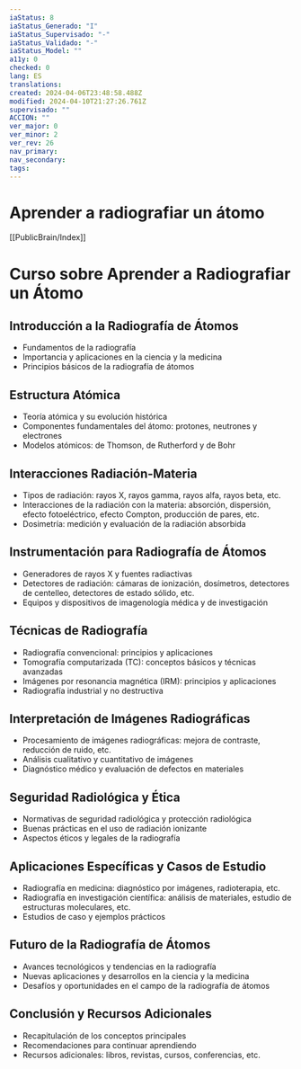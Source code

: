 ```yaml
---
iaStatus: 8
iaStatus_Generado: "I"
iaStatus_Supervisado: "-"
iaStatus_Validado: "-"
iaStatus_Model: ""
a11y: 0
checked: 0
lang: ES
translations: 
created: 2024-04-06T23:48:58.488Z
modified: 2024-04-10T21:27:26.761Z
supervisado: ""
ACCION: ""
ver_major: 0
ver_minor: 2
ver_rev: 26
nav_primary: 
nav_secondary: 
tags:
---
```

# Aprender a radiografiar un átomo

[[PublicBrain/Index]]

# Curso sobre Aprender a Radiografiar un Átomo

## Introducción a la Radiografía de Átomos
- Fundamentos de la radiografía
- Importancia y aplicaciones en la ciencia y la medicina
- Principios básicos de la radiografía de átomos

## Estructura Atómica
- Teoría atómica y su evolución histórica
- Componentes fundamentales del átomo: protones, neutrones y electrones
- Modelos atómicos: de Thomson, de Rutherford y de Bohr

## Interacciones Radiación-Materia
- Tipos de radiación: rayos X, rayos gamma, rayos alfa, rayos beta, etc.
- Interacciones de la radiación con la materia: absorción, dispersión, efecto fotoeléctrico, efecto Compton, producción de pares, etc.
- Dosimetría: medición y evaluación de la radiación absorbida

## Instrumentación para Radiografía de Átomos
- Generadores de rayos X y fuentes radiactivas
- Detectores de radiación: cámaras de ionización, dosímetros, detectores de centelleo, detectores de estado sólido, etc.
- Equipos y dispositivos de imagenología médica y de investigación

## Técnicas de Radiografía
- Radiografía convencional: principios y aplicaciones
- Tomografía computarizada (TC): conceptos básicos y técnicas avanzadas
- Imágenes por resonancia magnética (IRM): principios y aplicaciones
- Radiografía industrial y no destructiva

## Interpretación de Imágenes Radiográficas
- Procesamiento de imágenes radiográficas: mejora de contraste, reducción de ruido, etc.
- Análisis cualitativo y cuantitativo de imágenes
- Diagnóstico médico y evaluación de defectos en materiales

## Seguridad Radiológica y Ética
- Normativas de seguridad radiológica y protección radiológica
- Buenas prácticas en el uso de radiación ionizante
- Aspectos éticos y legales de la radiografía

## Aplicaciones Específicas y Casos de Estudio
- Radiografía en medicina: diagnóstico por imágenes, radioterapia, etc.
- Radiografía en investigación científica: análisis de materiales, estudio de estructuras moleculares, etc.
- Estudios de caso y ejemplos prácticos

## Futuro de la Radiografía de Átomos
- Avances tecnológicos y tendencias en la radiografía
- Nuevas aplicaciones y desarrollos en la ciencia y la medicina
- Desafíos y oportunidades en el campo de la radiografía de átomos

## Conclusión y Recursos Adicionales
- Recapitulación de los conceptos principales
- Recomendaciones para continuar aprendiendo
- Recursos adicionales: libros, revistas, cursos, conferencias, etc.
